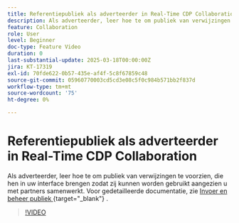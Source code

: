 ```yaml
---
title: Referentiepubliek als adverteerder in Real-Time CDP Collaboration
description: Als adverteerder, leer hoe te om publiek van verwijzingen te voorzien, die hen in uw interface brengen zodat zij kunnen worden gebruikt aangezien u met partners samenwerkt.
feature: Collaboration
role: User
level: Beginner
doc-type: Feature Video
duration: 0
last-substantial-update: 2025-03-18T00:00:00Z
jira: KT-17319
exl-id: 70fde622-0b57-435e-af4f-5c8f67859c48
source-git-commit: 05960770003cd5cd3e08c5f0c984b571bb2f837d
workflow-type: tm+mt
source-wordcount: '75'
ht-degree: 0%

---
```


# Referentiepubliek als adverteerder in Real-Time CDP Collaboration

Als adverteerder, leer hoe te om publiek van verwijzingen te voorzien, die hen in uw interface brengen zodat zij kunnen worden gebruikt aangezien u met partners samenwerkt. Voor gedetailleerde documentatie, zie [ Invoer en beheer publiek ](https://experienceleague.adobe.com/en/docs/real-time-cdp-collaboration/using/setup/onboard-audiences){target="_blank"} .

>[!VIDEO](https://video.tv.adobe.com/v/3452217/?learn=on&enablevpops)
